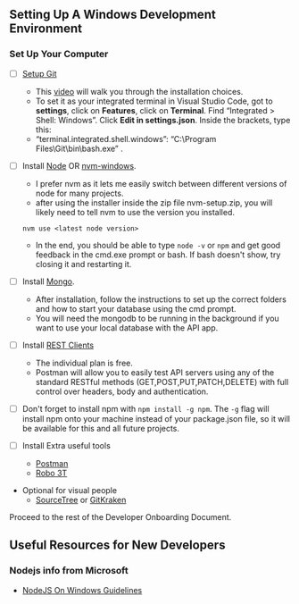 ## Setting Up A Windows Development Environment


### Set Up Your Computer
- [ ] [Setup Git](gitforwindows.org)  
  * This [video](https://www.youtube.com/watch?v=2j7fD92g-gE) will walk you through the installation choices.  
  * To set it as your integrated terminal in Visual Studio Code, got to **settings**, click on **Features**, click on **Terminal**. Find “Integrated > Shell: Windows”. Click **Edit in settings.json**. Inside the brackets, type this:  
  * “terminal.integrated.shell.windows”: “C:\\Program Files\\Git\\bin\\bash.exe”    .
- [ ] Install [Node](nodejs.org) OR [nvm-windows](https://github.com/coreybutler/nvm-windows).
  * I prefer nvm as it lets me easily switch between different versions of node for many projects.
  * after using the installer inside the zip file nvm-setup.zip, you will likely need to tell nvm to use the version you installed.
  ```
  nvm use <latest node version>
  ```
  * In the end, you should be able to type ``` node -v ``` or ``` npm ``` and get good feedback in the cmd.exe prompt or bash. If bash doesn't show, try closing it and restarting it.
- [ ] Install [Mongo](https://docs.mongodb.com/manual/tutorial/install-mongodb-on-windows/).
  * After installation, follow the instructions to set up the correct folders and how to start your database using the cmd prompt.
  * You will need the mongodb to be running in the background if you want to use your local database with the API app.
- [ ] Install [REST Clients](https://www.getpostman.com/products)  
  * The individual plan is free.
  * Postman will allow you to easily test API servers using any of the standard RESTful methods (GET,POST,PUT,PATCH,DELETE) with full control over headers, body and authentication.

- [ ] Don't forget to install npm with `npm install -g npm`. The `-g` flag will install npm onto your machine instead of your package.json file, so it will be available for this and all future projects.

- [ ] Install Extra useful tools
  * [Postman](https://www.getpostman.com/downloads/)
  * [Robo 3T](https://robomongo.org/download)
- Optional for visual people
  * [SourceTree](https://www.sourcetreeapp.com/) or [GitKraken](https://www.gitkraken.com/download)

Proceed to the rest of the Developer Onboarding Document.

## Useful Resources for New Developers

### Nodejs info from Microsoft
  * [NodeJS On Windows Guidelines](https://github.com/Microsoft/nodejs-guidelines)